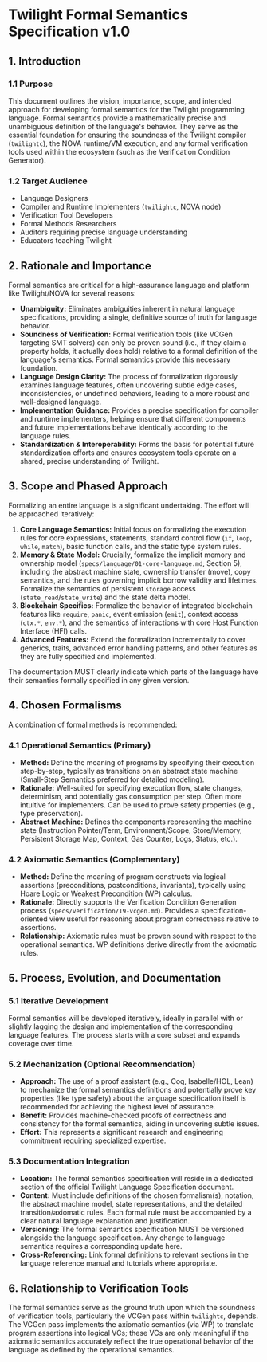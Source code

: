 # Twilight Formal Semantics Specification v1.0

## 1. Introduction

### 1.1 Purpose

This document outlines the vision, importance, scope, and intended approach for developing formal semantics for the Twilight programming language. Formal semantics provide a mathematically precise and unambiguous definition of the language's behavior. They serve as the essential foundation for ensuring the soundness of the Twilight compiler (`twilightc`), the NOVA runtime/VM execution, and any formal verification tools used within the ecosystem (such as the Verification Condition Generator).

### 1.2 Target Audience

* Language Designers
* Compiler and Runtime Implementers (`twilightc`, NOVA node)
* Verification Tool Developers
* Formal Methods Researchers
* Auditors requiring precise language understanding
* Educators teaching Twilight

## 2. Rationale and Importance

Formal semantics are critical for a high-assurance language and platform like Twilight/NOVA for several reasons:

* **Unambiguity:** Eliminates ambiguities inherent in natural language specifications, providing a single, definitive source of truth for language behavior.
* **Soundness of Verification:** Formal verification tools (like VCGen targeting SMT solvers) can only be proven sound (i.e., if they claim a property holds, it actually does hold) relative to a formal definition of the language's semantics. Formal semantics provide this necessary foundation.
* **Language Design Clarity:** The process of formalization rigorously examines language features, often uncovering subtle edge cases, inconsistencies, or undefined behaviors, leading to a more robust and well-designed language.
* **Implementation Guidance:** Provides a precise specification for compiler and runtime implementers, helping ensure that different components and future implementations behave identically according to the language rules.
* **Standardization & Interoperability:** Forms the basis for potential future standardization efforts and ensures ecosystem tools operate on a shared, precise understanding of Twilight.

## 3. Scope and Phased Approach

Formalizing an entire language is a significant undertaking. The effort will be approached iteratively:

1.  **Core Language Semantics:** Initial focus on formalizing the execution rules for core expressions, statements, standard control flow (`if`, `loop`, `while`, `match`), basic function calls, and the static type system rules.
2.  **Memory & State Model:** Crucially, formalize the implicit memory and ownership model (`specs/language/01-core-language.md`, Section 5), including the abstract machine state, ownership transfer (move), copy semantics, and the rules governing implicit borrow validity and lifetimes. Formalize the semantics of persistent `storage` access (`state_read`/`state_write`) and the state delta model.
3.  **Blockchain Specifics:** Formalize the behavior of integrated blockchain features like `require`, `panic`, event emission (`emit`), context access (`ctx.*`, `env.*`), and the semantics of interactions with core Host Function Interface (HFI) calls.
4.  **Advanced Features:** Extend the formalization incrementally to cover generics, traits, advanced error handling patterns, and other features as they are fully specified and implemented.

The documentation MUST clearly indicate which parts of the language have their semantics formally specified in any given version.

## 4. Chosen Formalisms

A combination of formal methods is recommended:

### 4.1 Operational Semantics (Primary)

* **Method:** Define the meaning of programs by specifying their execution step-by-step, typically as transitions on an abstract state machine (Small-Step Semantics preferred for detailed modeling).
* **Rationale:** Well-suited for specifying execution flow, state changes, determinism, and potentially gas consumption per step. Often more intuitive for implementers. Can be used to prove safety properties (e.g., type preservation).
* **Abstract Machine:** Defines the components representing the machine state (Instruction Pointer/Term, Environment/Scope, Store/Memory, Persistent Storage Map, Context, Gas Counter, Logs, Status, etc.).

### 4.2 Axiomatic Semantics (Complementary)

* **Method:** Define the meaning of program constructs via logical assertions (preconditions, postconditions, invariants), typically using Hoare Logic or Weakest Precondition (WP) calculus.
* **Rationale:** Directly supports the Verification Condition Generation process (`specs/verification/19-vcgen.md`). Provides a specification-oriented view useful for reasoning about program correctness relative to assertions.
* **Relationship:** Axiomatic rules must be proven sound with respect to the operational semantics. WP definitions derive directly from the axiomatic rules.

## 5. Process, Evolution, and Documentation

### 5.1 Iterative Development

Formal semantics will be developed iteratively, ideally in parallel with or slightly lagging the design and implementation of the corresponding language features. The process starts with a core subset and expands coverage over time.

### 5.2 Mechanization (Optional Recommendation)

* **Approach:** The use of a proof assistant (e.g., Coq, Isabelle/HOL, Lean) to mechanize the formal semantics definitions and potentially prove key properties (like type safety) about the language specification itself is recommended for achieving the highest level of assurance.
* **Benefit:** Provides machine-checked proofs of correctness and consistency for the formal semantics, aiding in uncovering subtle issues.
* **Effort:** This represents a significant research and engineering commitment requiring specialized expertise.

### 5.3 Documentation Integration

* **Location:** The formal semantics specification will reside in a dedicated section of the official Twilight Language Specification document.
* **Content:** Must include definitions of the chosen formalism(s), notation, the abstract machine model, state representations, and the detailed transition/axiomatic rules. Each formal rule must be accompanied by a clear natural language explanation and justification.
* **Versioning:** The formal semantics specification MUST be versioned alongside the language specification. Any change to language semantics requires a corresponding update here.
* **Cross-Referencing:** Link formal definitions to relevant sections in the language reference manual and tutorials where appropriate.

## 6. Relationship to Verification Tools

The formal semantics serve as the ground truth upon which the soundness of verification tools, particularly the VCGen pass within `twilightc`, depends. The VCGen pass implements the axiomatic semantics (via WP) to translate program assertions into logical VCs; these VCs are only meaningful if the axiomatic semantics accurately reflect the true operational behavior of the language as defined by the operational semantics.